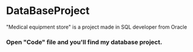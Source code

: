 # DataBaseProject
"Medical equipment store" is a project made in SQL developer from Oracle

### Open "Code" file and you'll find my database project.

